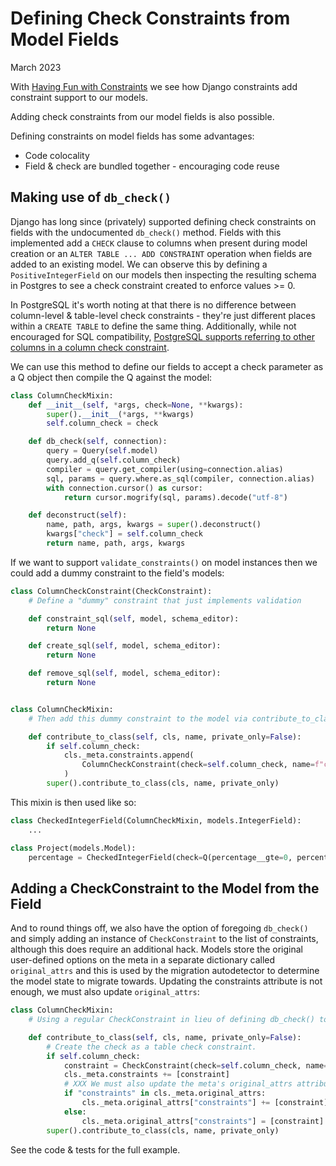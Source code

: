 Defining Check Constraints from Model Fields
============================================

March 2023


With [Having Fun with Constraints](../abusing_constraints/README.md) we see how Django constraints add constraint
support to our models.

Adding check constraints from our model fields is also possible.

Defining constraints on model fields has some advantages:

 - Code colocality
 - Field & check are bundled together - encouraging code reuse


Making use of `db_check()`
--------------------------

Django has long since (privately) supported defining check constraints on fields with the undocumented `db_check()`
method. Fields with this implemented add a `CHECK` clause to columns when present during model creation or
an `ALTER TABLE ... ADD CONSTRAINT` operation when fields are added to an existing model. We can observe this
by defining a `PositiveIntegerField` on our models then inspecting the resulting schema in Postgres to see a check
constraint created to enforce values >= 0.

In PostgreSQL it's worth noting at that there is no difference between column-level & table-level check constraints - they're just different
places within a `CREATE TABLE` to define the same thing. Additionally, while not encouraged for SQL compatibility,
[PostgreSQL supports referring to other columns in a column check constraint](https://www.postgresql.org/docs/current/ddl-constraints.html#DDL-CONSTRAINTS-CHECK-CONSTRAINTS).

We can use this method to define our fields to accept a check parameter as a Q object then compile the Q against the model:

```python
class ColumnCheckMixin:
    def __init__(self, *args, check=None, **kwargs):
        super().__init__(*args, **kwargs)
        self.column_check = check

    def db_check(self, connection):
        query = Query(self.model)
        query.add_q(self.column_check)
        compiler = query.get_compiler(using=connection.alias)
        sql, params = query.where.as_sql(compiler, connection.alias)
        with connection.cursor() as cursor:
            return cursor.mogrify(sql, params).decode("utf-8")

    def deconstruct(self):
        name, path, args, kwargs = super().deconstruct()
        kwargs["check"] = self.column_check
        return name, path, args, kwargs
```

If we want to support `validate_constraints()` on model instances then we could add a dummy constraint to the field's
models:

```python
class ColumnCheckConstraint(CheckConstraint):
    # Define a "dummy" constraint that just implements validation

    def constraint_sql(self, model, schema_editor):
        return None

    def create_sql(self, model, schema_editor):
        return None

    def remove_sql(self, model, schema_editor):
        return None


class ColumnCheckMixin:
    # Then add this dummy constraint to the model via contribute_to_class():

    def contribute_to_class(self, cls, name, private_only=False):
        if self.column_check:
            cls._meta.constraints.append(
                ColumnCheckConstraint(check=self.column_check, name=f"check_{name}")
            )
        super().contribute_to_class(cls, name, private_only)
```

This mixin is then used like so:

```python
class CheckedIntegerField(ColumnCheckMixin, models.IntegerField):
    ...

class Project(models.Model):
    percentage = CheckedIntegerField(check=Q(percentage__gte=0, percentage__lte=100))
```


Adding a CheckConstraint to the Model from the Field
----------------------------------------------------

And to round things off, we also have the option of foregoing `db_check()` and simply adding an instance
of `CheckConstraint` to the list of constraints, although this does require an additional hack.
Models store the original user-defined options
on the meta in a separate dictionary called `original_attrs` and this is used by the migration autodetector to determine the model
state to migrate towards. Updating the constraints attribute is not enough, we must also update `original_attrs`:

```python
class ColumnCheckMixin:
    # Using a regular CheckConstraint in lieu of defining db_check() to create a table check constraint:

    def contribute_to_class(self, cls, name, private_only=False):
        # Create the check as a table check constraint.
        if self.column_check:
            constraint = CheckConstraint(check=self.column_check, name=f"check_{name}")
            cls._meta.constraints += [constraint]
            # XXX We must also update the meta's original_attrs attribute in order to get migrations to pick it up.
            if "constraints" in cls._meta.original_attrs:
                cls._meta.original_attrs["constraints"] += [constraint]
            else:
                cls._meta.original_attrs["constraints"] = [constraint]
        super().contribute_to_class(cls, name, private_only)
```

See the code & tests for the full example.
